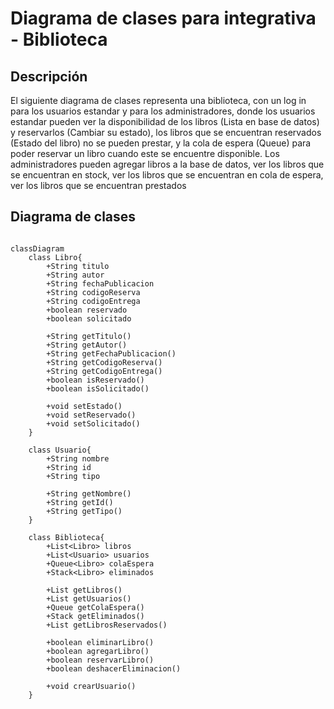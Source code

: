 # Diagrama de clases para integrativa - Biblioteca

## Descripción

El siguiente diagrama de clases representa una biblioteca, con un log in para los usuarios estandar y para los administradores, donde los usuarios estandar pueden ver la disponibilidad de los libros (Lista en base de datos) y reservarlos (Cambiar su estado), los libros que se encuentran reservados (Estado del libro) no se pueden prestar, y la cola de espera (Queue) para poder reservar un libro cuando este se encuentre disponible. Los administradores pueden agregar libros a la base de datos, ver los libros que se encuentran en stock, ver los libros que se encuentran en cola de espera, ver los libros que se encuentran prestados

## Diagrama de clases

```mermaid

classDiagram
    class Libro{
        +String titulo
        +String autor
        +String fechaPublicacion
        +String codigoReserva
        +String codigoEntrega
        +boolean reservado
        +boolean solicitado

        +String getTitulo()
        +String getAutor()
        +String getFechaPublicacion()
        +String getCodigoReserva()
        +String getCodigoEntrega()
        +boolean isReservado()
        +boolean isSolicitado()

        +void setEstado()
        +void setReservado()
        +void setSolicitado()
    }

    class Usuario{
        +String nombre
        +String id
        +String tipo

        +String getNombre()
        +String getId()
        +String getTipo()
    }
    
    class Biblioteca{
        +List<Libro> libros
        +List<Usuario> usuarios
        +Queue<Libro> colaEspera
        +Stack<Libro> eliminados

        +List getLibros()
        +List getUsuarios()
        +Queue getColaEspera()
        +Stack getEliminados()
        +List getLibrosReservados()
        
        +boolean eliminarLibro()
        +boolean agregarLibro()
        +boolean reservarLibro()
        +boolean deshacerEliminacion()

        +void crearUsuario()
    }
```